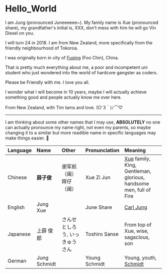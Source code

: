# Hello_World

I am Jung (pronounced Juneeeeee~). My family name is Xue (pronounced share), my grandfather's initial is, XXX, don't mess with him he will go Vin Diesel on you.  

I will turn 24 in 2018. I am from New Zealand, more specifically from the friendly neighbourhood of Tokoroa.

I was originally born in city of [Fuqing](https://www.google.co.nz/maps/place/Fuqing,+Fuzhou,+Fujian,+China/@25.5773336,119.0941618,10z/data=!3m1!4b1!4m5!3m4!1s0x34402c8a55f16c8f:0x35dc031cc2851967!8m2!3d25.721143!4d119.384334) (Foo Chin), China.

That is pretty much everything about me, a poor and incompetent uni student who just wondered into the world of hardcore gangster as coders.

Please be Friendly with me. I love you all. 

I wonder what I will become in 10 years, maybe I will actually achieve something good and people actually know me over here. 


From New Zealand, with Tim tams and love. (○´3｀)ﾉ⌒♡

---

I am thinking about some other names that I may use, **ABSOLUTELY** no one can actually pronounce my name right, not even my parents, so maybe changing it to a similar but more readible name in specific languages may make things easier. :thinking:

| Language  | Name        | Other         | Pronunciation  | Meaning                                                      |
| :-------- |:------------| :-------------|:---------------|:-------------------------------------------------------------|
| Chinese   | **薛子俊**   |  谢军航（闽） 辉仔（闽） |Xue Zi Jun      |[Xue](https://www.google.co.nz/maps?q=%E8%96%9B%E5%9F%8E%E9%81%97%E5%9D%80&rlz=1C1GCEA_enNZ822NZ822&um=1&ie=UTF-8&sa=X&ved=0ahUKEwjaroDqkb_eAhVOeysKHdWaDLIQ_AUIDigB) family, King, Gentleman, glorious, handsome men, full of Fire |
| English   | Jung Xue    |               |June Share      |[Carl Jung](https://en.wikipedia.org/wiki/Carl_Jung)          |
| Japanese  | 上薛 俊郎    | さんせ としろう, いっきゅうさん|Toshiro Sanse   |From top of Xue, wise, sagacious, son                         |
| German    | Jung Schmidt|               |Young Schmidt   |Young, youth, [Schmidt](https://www.imdb.com/title/tt1087833/)|

